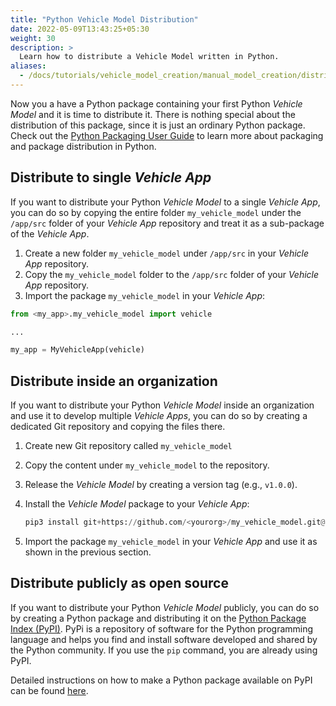 ```yaml
---
title: "Python Vehicle Model Distribution"
date: 2022-05-09T13:43:25+05:30
weight: 30
description: >
  Learn how to distribute a Vehicle Model written in Python.
aliases:
  - /docs/tutorials/vehicle_model_creation/manual_model_creation/distribution_python.md
---
```


Now you a have a Python package containing your first Python _Vehicle Model_ and it is time to distribute it. There is nothing special about the distribution of this package, since it is just an ordinary Python package. Check out the [Python Packaging User Guide](https://packaging.python.org/en/latest/) to learn more about packaging and package distribution in Python.

## Distribute to single _Vehicle App_

If you want to distribute your Python _Vehicle Model_ to a single _Vehicle App_, you can do so by copying the entire folder `my_vehicle_model` under the `/app/src` folder of your _Vehicle App_ repository and treat it as a sub-package of the _Vehicle App_.

1. Create a new folder `my_vehicle_model` under `/app/src` in your _Vehicle App_ repository.
2. Copy the `my_vehicle_model` folder to the `/app/src` folder of your _Vehicle App_ repository.
3. Import the package `my_vehicle_model` in your _Vehicle App_:

```python
from <my_app>.my_vehicle_model import vehicle

...

my_app = MyVehicleApp(vehicle)
```

## Distribute inside an organization

If you want to distribute your Python _Vehicle Model_ inside an organization and use it to develop multiple _Vehicle Apps_, you can do so by creating a dedicated Git repository and copying the files there.

1. Create new Git repository called `my_vehicle_model`
2. Copy the content under `my_vehicle_model` to the repository.
3. Release the _Vehicle Model_ by creating a version tag (e.g., `v1.0.0`).
4. Install the _Vehicle Model_ package to your _Vehicle App_:

   ```python
   pip3 install git+https://github.com/<yourorg>/my_vehicle_model.git@v1.0.0
   ```

5. Import the package `my_vehicle_model` in your _Vehicle App_ and use it as shown in the previous section.

## Distribute publicly as open source

If you want to distribute your Python _Vehicle Model_ publicly, you can do so by creating a Python package and distributing it on the [Python Package Index (PyPI)](https://pypi.org/). PyPi is a repository of software for the Python programming language and helps you find and install software developed and shared by the Python community. If you use the `pip` command, you are already using PyPI.

Detailed instructions on how to make a Python package available on PyPI can be found [here](https://packaging.python.org/tutorials/packaging-projects/).
